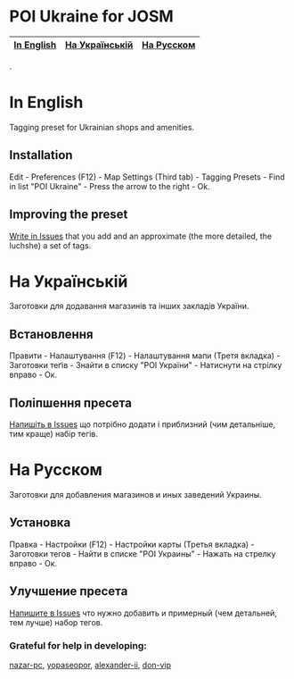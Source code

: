 # POI Ukraine for JOSM

| [In English](https://github.com/pasharm/POI_Ukraine#in-english) |  [На Українській](https://github.com/pasharm/POI_Ukraine#На-Українській) | [На Русском](https://github.com/pasharm/POI_Ukraine#На-Русском)  |
|--------------------|--------------------|--------------------|

.

# In English
Tagging preset for Ukrainian shops and amenities.

## Installation
Edit - Preferences (F12) - Map Settings (Third tab) - Tagging Presets - Find in list "POI Ukraine" - Press the arrow to the right - Ok.

## Improving the preset
[Write in Issues](https://github.com/pasharm/POI_Ukraine/issues/new) that you add and an approximate (the more detailed, the luchshe) a set of tags.


# На Українській
Заготовки для додавання магазинів та інших закладів України.

## Встановлення
Правити - Налаштування (F12) - Налаштування мапи (Третя вкладка) - Заготовки теґів - Знайти в списку "POI України" - Натиснути на стрілку вправо - Ок.


## Поліпшення пресета
[Напишіть в Issues](https://github.com/pasharm/POI_Ukraine/issues/new) що потрібно додати і приблизний (чим детальніше, тим краще) набір тегів.


# На Русском
Заготовки для добавления магазинов и иных заведений Украины.

## Установка
Правка - Настройки (F12) - Настройки карты (Третья вкладка) - Заготовки тегов - Найти в списке "POI Украины" - Нажать на стрелку вправо - Ок.

## Улучшение пресета
[Напишите в Issues](https://github.com/pasharm/POI_Ukraine/issues/new)  что нужно добавить и примерный (чем детальней, тем лучше) набор тегов.




### Grateful for help in developing:
[nazar-pc](https://github.com/nazar-pc), [yopaseopor](https://github.com/yopaseopor), [alexander-ii](https://github.com/alexander-ii), [don-vip](https://github.com/don-vip)
